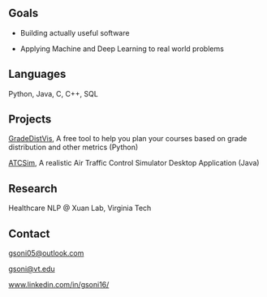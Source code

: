 ## Goals
- Building actually useful software 

- Applying Machine and Deep Learning to real world problems

## Languages
Python, Java, C, C++, SQL

## Projects
[GradeDistVis](https://github.com/gsoni1/GradeDistVis), A free tool to help you plan your courses based on grade distribution and other metrics (Python)

[ATCSim](https://github.com/gsoni1/ATCSim), A realistic Air Traffic Control Simulator Desktop Application (Java)
## Research
Healthcare NLP @ Xuan Lab, Virginia Tech

## Contact 
gsoni05@outlook.com

gsoni@vt.edu

www.linkedin.com/in/gsoni16/
